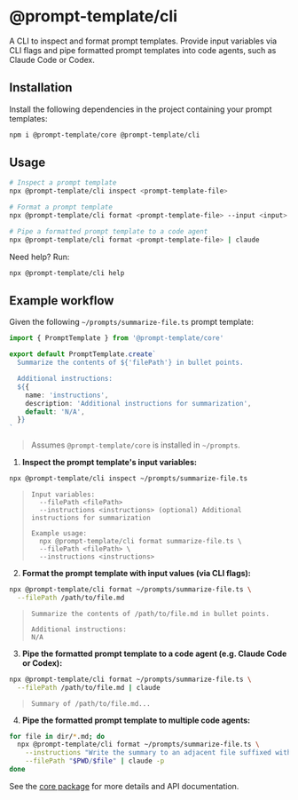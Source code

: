 # @prompt-template/cli

A CLI to inspect and format prompt templates. Provide input variables via CLI flags and pipe formatted prompt templates into code agents, such as Claude Code or Codex.

## Installation

Install the following dependencies in the project containing your prompt templates:

```sh
npm i @prompt-template/core @prompt-template/cli
```

## Usage

```sh
# Inspect a prompt template
npx @prompt-template/cli inspect <prompt-template-file>

# Format a prompt template
npx @prompt-template/cli format <prompt-template-file> --input <input>

# Pipe a formatted prompt template to a code agent
npx @prompt-template/cli format <prompt-template-file> | claude
```

Need help? Run:

```sh
npx @prompt-template/cli help
```

## Example workflow

Given the following `~/prompts/summarize-file.ts` prompt template:

```ts
import { PromptTemplate } from '@prompt-template/core'

export default PromptTemplate.create`
  Summarize the contents of ${'filePath'} in bullet points.

  Additional instructions:
  ${{
    name: 'instructions',
    description: 'Additional instructions for summarization',
    default: 'N/A',
  }}
`
```

> Assumes `@prompt-template/core` is installed in `~/prompts`.

1. **Inspect the prompt template's input variables:**

```sh
npx @prompt-template/cli inspect ~/prompts/summarize-file.ts
```

> ```text
> Input variables:
>   --filePath <filePath>
>   --instructions <instructions> (optional) Additional instructions for summarization
>
> Example usage:
>   npx @prompt-template/cli format summarize-file.ts \
>   --filePath <filePath> \
>   --instructions <instructions>
> ```

2. **Format the prompt template with input values (via CLI flags):**

```sh
npx @prompt-template/cli format ~/prompts/summarize-file.ts \
  --filePath /path/to/file.md
```

> ```
> Summarize the contents of /path/to/file.md in bullet points.
>
> Additional instructions:
> N/A
> ```

3. **Pipe the formatted prompt template to a code agent (e.g. Claude Code or Codex):**

```sh
npx @prompt-template/cli format ~/prompts/summarize-file.ts \
  --filePath /path/to/file.md | claude
```

> ```
> Summary of /path/to/file.md...
> ```

4. **Pipe the formatted prompt template to multiple code agents:**

```sh
for file in dir/*.md; do
  npx @prompt-template/cli format ~/prompts/summarize-file.ts \
    --instructions "Write the summary to an adjacent file suffixed with -summary.md" \
    --filePath "$PWD/$file" | claude -p
done
```

See the [core package](https://github.com/prompt-template/prompt-template/tree/main/packages/core) for more details and API documentation.
